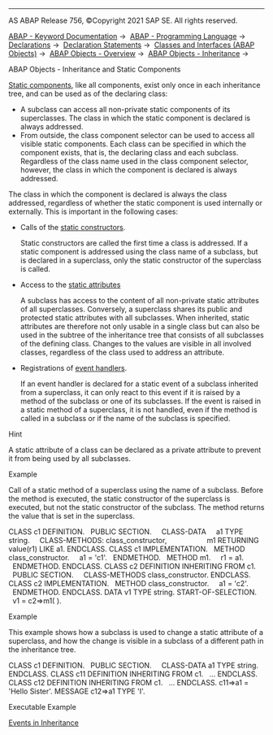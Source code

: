   

* * *

AS ABAP Release 756, ©Copyright 2021 SAP SE. All rights reserved.

[ABAP - Keyword Documentation](javascript:call_link\('abenabap.htm'\)) →  [ABAP - Programming Language](javascript:call_link\('abenabap_reference.htm'\)) →  [Declarations](javascript:call_link\('abendeclarations.htm'\)) →  [Declaration Statements](javascript:call_link\('abenabap_declarations.htm'\)) →  [Classes and Interfaces (ABAP Objects)](javascript:call_link\('abenclasses_and_interfaces.htm'\)) →  [ABAP Objects - Overview](javascript:call_link\('abenabap_objects_oview.htm'\)) →  [ABAP Objects - Inheritance](javascript:call_link\('abeninheritance.htm'\)) → 

ABAP Objects - Inheritance and Static Components

[Static components](javascript:call_link\('abenstatic_component_glosry.htm'\) "Glossary Entry"), like all components, exist only once in each inheritance tree, and can be used as of the declaring class:

-   A subclass can access all non-private static components of its superclasses. The class in which the static component is declared is always addressed.
-   From outside, the class component selector can be used to access all visible static components. Each class can be specified in which the component exists, that is, the declaring class and each subclass. Regardless of the class name used in the class component selector, however, the class in which the component is declared is always addressed.

The class in which the component is declared is always the class addressed, regardless of whether the static component is used internally or externally. This is important in the following cases:

-   Calls of the [static constructors](javascript:call_link\('abenstatic_constructor_glosry.htm'\) "Glossary Entry").
    
    Static constructors are called the first time a class is addressed. If a static component is addressed using the class name of a subclass, but is declared in a superclass, only the static constructor of the superclass is called.
    
-   Access to the [static attributes](javascript:call_link\('abenstatic_attribute_glosry.htm'\) "Glossary Entry")
    
    A subclass has access to the content of all non-private static attributes of all superclasses. Conversely, a superclass shares its public and protected static attributes with all subclasses. When inherited, static attributes are therefore not only usable in a single class but can also be used in the subtree of the inheritance tree that consists of all subclasses of the defining class. Changes to the values are visible in all involved classes, regardless of the class used to address an attribute.
    
-   Registrations of [event handlers](javascript:call_link\('abenevent_handler_glosry.htm'\) "Glossary Entry").
    
    If an event handler is declared for a static event of a subclass inherited from a superclass, it can only react to this event if it is raised by a method of the subclass or one of its subclasses. If the event is raised in a static method of a superclass, it is not handled, even if the method is called in a subclass or if the name of the subclass is specified.
    

Hint

A static attribute of a class can be declared as a private attribute to prevent it from being used by all subclasses.

Example

Call of a static method of a superclass using the name of a subclass. Before the method is executed, the static constructor of the superclass is executed, but not the static constructor of the subclass. The method returns the value that is set in the superclass.

CLASS c1 DEFINITION.
  PUBLIC SECTION.
    CLASS-DATA     a1 TYPE string.
    CLASS-METHODS: class\_constructor,
                   m1 RETURNING value(r1) LIKE a1.
ENDCLASS.
CLASS c1 IMPLEMENTATION.
  METHOD class\_constructor.
    a1 = 'c1'.
  ENDMETHOD.
  METHOD m1.
    r1 = a1.
  ENDMETHOD.
ENDCLASS.
CLASS c2 DEFINITION INHERITING FROM c1.
  PUBLIC SECTION.
    CLASS-METHODS class\_constructor.
ENDCLASS.
CLASS c2 IMPLEMENTATION.
  METHOD class\_constructor.
    a1 = 'c2'.
  ENDMETHOD.
ENDCLASS.
DATA v1 TYPE string.
START-OF-SELECTION.
  v1 = c2=>m1( ).

Example

This example shows how a subclass is used to change a static attribute of a superclass, and how the change is visible in a subclass of a different path in the inheritance tree.

CLASS c1 DEFINITION.
  PUBLIC SECTION.
    CLASS-DATA a1 TYPE string.
ENDCLASS.
CLASS c11 DEFINITION INHERITING FROM c1.
  ...
ENDCLASS.
CLASS c12 DEFINITION INHERITING FROM c1.
  ...
ENDCLASS.
c11=>a1 = 'Hello Sister'.
MESSAGE c12=>a1 TYPE 'I'.

Executable Example

[Events in Inheritance](javascript:call_link\('abenevent_inheritance_abexa.htm'\))